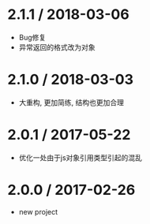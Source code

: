 2.1.1 / 2018-03-06
==================
  * Bug修复
  * 异常返回的格式改为对象



2.1.0 / 2018-03-03
==================
  * 大重构, 更加简练, 结构也更加合理


2.0.1 / 2017-05-22
==================
  * 优化一处由于js对象引用类型引起的混乱


2.0.0 / 2017-02-26
==================
  * new project
  


